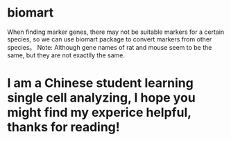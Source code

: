 # biomart
 When finding marker genes, there may not be suitable markers for a certain species, so we can use biomart package to convert markers from other species。
 Note: Although gene names of rat and mouse seem to be the same, but they are not exactlly the same.

# I am a Chinese student learning single cell analyzing, I hope you might find my experice helpful, thanks for reading!
